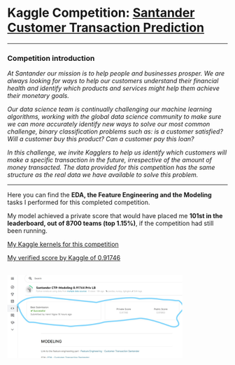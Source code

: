 # Kaggle Competition:  [Santander Customer Transaction Prediction](https://www.kaggle.com/c/santander-customer-transaction-prediction/overview)
---

### Competition introduction
*At Santander our mission is to help people and businesses prosper. We are always looking for ways to help our customers understand their financial health and identify which products and services might help them achieve their monetary goals.*

*Our data science team is continually challenging our machine learning algorithms, working with the global data science community to make sure we can more accurately identify new ways to solve our most common challenge, binary classification problems such as: is a customer satisfied? Will a customer buy this product? Can a customer pay this loan?*

*In this challenge, we invite Kagglers to help us identify which customers will make a specific transaction in the future, irrespective of the amount of money transacted. The data provided for this competition has the same structure as the real data we have available to solve this problem.*

---
Here you can find the **EDA, the Feature Engineering and the Modeling** tasks I performed for this completed competition.

My model achieved a private score that would have placed me **101st in the leaderboard, out of 8700 teams (top 1.15%)**, if the competition had still been running.

[My Kaggle kernels for this competition](https://www.kaggle.com/jamesngoa/code)


[My verified score by Kaggle of 0.91746](https://www.kaggle.com/jamesngoa/santander-ctp-modeling-0-917-priv-lb)

<br>
<img src="score_LI.jpg" alt="Figure 1" style="width: 400px;"/>
<br>


